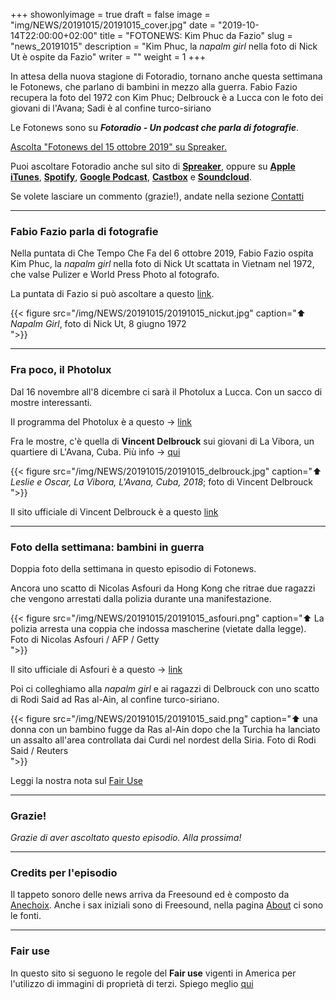 +++
showonlyimage = true
draft = false
image = "img/NEWS/20191015/20191015_cover.jpg"
date = "2019-10-14T22:00:00+02:00"
title = "FOTONEWS: Kim Phuc da Fazio"
slug = "news_20191015"
description = "Kim Phuc, la _napalm girl_ nella foto di Nick Ut è ospite da Fazio"
writer = ""
weight = 1
+++

In attesa della nuova stagione di Fotoradio, tornano anche questa settimana le Fotonews, che parlano di bambini in mezzo alla guerra. Fabio Fazio recupera la foto del 1972 con Kim Phuc; Delbrouck è a Lucca con le foto dei giovani di l'Avana; Sadi è al confine turco-siriano
<!--more-->

Le Fotonews sono su **_Fotoradio - Un podcast che parla di fotografie_**.

<a class="spreaker-player" href="https://www.spreaker.com/episode/19487235" data-resource="episode_id=19487235" data-width="100%" data-height="200px" data-theme="light" data-playlist="false" data-playlist-continuous="false" data-autoplay="false" data-live-autoplay="false" data-chapters-image="true" data-episode-image-position="right" data-hide-logo="false" data-hide-likes="false" data-hide-comments="false" data-hide-sharing="false" data-hide-download="false">Ascolta "Fotonews del 15 ottobre 2019" su Spreaker.</a>

Puoi ascoltare Fotoradio anche sul sito di <a href="https://www.spreaker.com/show/fotoradio-un-podcast-sulle-fotografie">**Spreaker**</a>, oppure su <a target="blank" href="https://podcasts.apple.com/it/podcast/fotoradio-un-podcast-sulle-fotografie/id1473090985">**Apple iTunes**</a>, <a target="blank" href="https://open.spotify.com/show/3dzBBFOJD2gaz2pRdhlzYh">**Spotify**</a>, <a target="blank" href="https://www.google.com/podcasts?feed=aHR0cHM6Ly93d3cuc3ByZWFrZXIuY29tL3Nob3cvMzYwNzI4OS9lcGlzb2Rlcy9mZWVk">**Google Podcast**</a>, <a target="blank" href="https://castbox.fm/channel/Fotoradio-un-podcast-sulle-fotografie-id2203635?country=it">**Castbox**</a> e <a target="blank" href="https://soundcloud.com/user-153455998">**Soundcloud**</a>.

Se volete lasciare un commento (grazie!), andate nella sezione <a href="/contact/">Contatti</a>

- - -

### Fabio Fazio parla di fotografie

Nella puntata di Che Tempo Che Fa del 6 ottobre 2019, Fabio Fazio ospita Kim Phuc, la _napalm girl_ nella foto di Nick Ut scattata in Vietnam nel 1972, che valse Pulizer e World Press Photo al fotografo.

La puntata di Fazio si può ascoltare a questo <a target="blank" href="https://www.youtube.com/watch?v=d0Z6ClK8cTs">link</a>.

{{< figure src="/img/NEWS/20191015/20191015_nickut.jpg" caption="⬆︎ _Napalm Girl_, foto di Nick Ut, 8 giugno 1972<br> ">}}

- - -

### Fra poco, il Photolux

Dal 16 novembre all'8 dicembre ci sarà il Photolux a Lucca. Con un sacco di mostre interessanti.

Il programma del Photolux è a questo -> <a target="blank" href="http://www.photoluxfestival.it/it/mostre-2019/">link</a>

Fra le mostre, c'è quella di **Vincent Delbrouck** sui giovani di La Vibora, un quartiere di L'Avana, Cuba. Più info ->  <a target="blank" href="http://www.photoluxfestival.it/it/vincent-delbrouck-champu-the-youth-of-la-vibora/">qui</a>

{{< figure src="/img/NEWS/20191015/20191015_delbrouck.jpg" caption="⬆︎ _Leslie e Oscar, La Vibora, L'Avana, Cuba, 2018_; foto di Vincent Delbrouck<br> ">}}

Il sito ufficiale di Vincent Delbrouck è a questo <a target="blank" href="https://vincentdelbrouck.be/">link</a>

- - -

### Foto della settimana: bambini in guerra

Doppia foto della settimana in questo episodio di Fotonews.

Ancora uno scatto di Nicolas Asfouri da Hong Kong che ritrae due ragazzi che vengono arrestati dalla polizia durante una manifestazione.

{{< figure src="/img/NEWS/20191015/20191015_asfouri.png" caption="⬆︎ La polizia arresta una coppia che indossa mascherine (vietate dalla legge). Foto di Nicolas Asfouri / AFP / Getty<br> ">}}

Il sito ufficiale di Asfouri è a questo -> <a target="blank" href="https://nicolasfouri.wixsite.com/nicolas-asfouri">link</a>

Poi ci colleghiamo alla _napalm girl_ e ai ragazzi di Delbrouck con uno scatto di Rodi Said ad Ras al-Ain, al confine turco-siriano.

{{< figure src="/img/NEWS/20191015/20191015_said.png" caption="⬆︎ una donna con un bambino fugge da Ras al-Ain dopo che la Turchia ha lanciato un assalto all'area controllata dai Curdi nel nordest della Siria. Foto di Rodi Said / Reuters<br> ">}}

Leggi la nostra nota sul <a target="blank" href="/static_page/fair_use/">Fair Use</a>


- - -

### Grazie!

_Grazie di aver ascoltato questo episodio. Alla prossima!_


<!--
- - -
### Bonus Track

Torniamo all'episodio di oggi sul campo di accoglienza di Samos con questa bonus track.
Nicolò Govoni, uno dei fondatori di Still I Rise, racconta in un Tedx, del senso del volontariato e dell'approccio della sua ong verso i bambini del campo di Samos.
Un estratto della clip è in coda all'episodio. Qui la versione integrale del video.

{{< yt 7UKsgk0Ose0 >}}


<br>
-->

<!--
- - -

### Citazioni


- Fabrizio Gatti, con le immagini di Massimo Sestini, _Dimmi dove sei_, National Geographic Italia, giugno 2019

Le voci fuori campo sono tratte dal trailer del documentario di National Geographic Channel diretto da Jesús Garcés Lambert andato in onda il 20 giugno 2019 su Sky e poi boh.
-->

<!--
- - -
### Errata corrige

Nella prima versione dell'episodio, avevo previsto di chiudere con una clip di Nicolò Govoni che racconta il centro creato da Still I Rise alle porte del campo di Samos.
Poi invece ho preferito inserire la clip dal Tedx dove si parla di volontariato che mi pare più interessante. Quindi non torna il mio discorso in chiusura di puntata. Mi spiace
-->

<!--
- - -

### Altri link

- La puntata di **Be My Diary** di Rossella Pivanti citata nell'episodio è ascoltabile a questo (<a target="blank" href="https://www.spreaker.com/user/bemydiary/bmd-s02e10-finito">link</a>)

-->

- - -

### Credits per l'episodio

Il tappeto sonoro delle news arriva da Freesound ed è composto da <a target="blank" href="https://freesound.org/people/anechoix/">Anechoix</a>.
Anche i sax iniziali sono di Freesound, nella pagina <a href="/about/">About</a> ci sono le fonti.

- - -


### Fair use

In questo sito si seguono le regole del **Fair use** vigenti in America per l'utilizzo di immagini di proprietà di terzi. Spiego meglio <a href="/static_page/fair_use/">qui</a>
